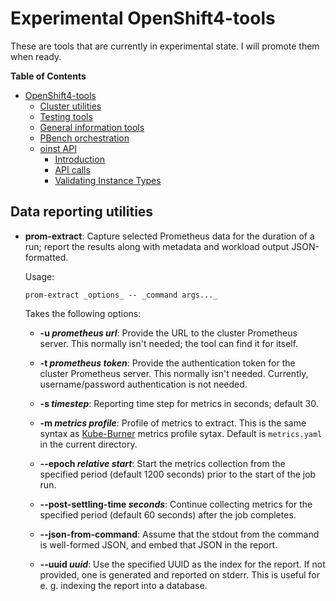 # Experimental OpenShift4-tools

These are tools that are currently in experimental state.  I will
promote them when ready.

<!-- markdown-toc start - Don't edit this section. Run M-x markdown-toc-generate-toc again -->
**Table of Contents**

- [OpenShift4-tools](#openshift4-tools)
    - [Cluster utilities](#cluster-utilities)
    - [Testing tools](#testing-tools)
    - [General information tools](#general-information-tools)
    - [PBench orchestration](#pbench-orchestration)
    - [oinst API](#oinst-api)
        - [Introduction](#introduction)
        - [API calls](#api-calls)
        - [Validating Instance Types](#validating-instance-types)

<!-- markdown-toc end -->

## Data reporting utilities

- **prom-extract**: Capture selected Prometheus data for the duration
  of a run; report the results along with metadata and workload output
  JSON-formatted.
  
  Usage:
  
  ```
  prom-extract _options_ -- _command args..._
  ```
  
  Takes the following options:
  
  - **-u _prometheus url_**: Provide the URL to the cluster Prometheus
    server.  This normally isn't needed; the tool can find it for
    itself.
	
  - **-t _prometheus token_**: Provide the authentication token for
    the cluster Prometheus server.  This normally isn't needed.
    Currently, username/password authentication is not needed.
	
  - **-s _timestep_**: Reporting time step for metrics in seconds;
    default 30.
	
  - **-m _metrics profile_**: Profile of metrics to extract.  This is
    the same syntax as
    [Kube-Burner](https://kube-burner.readthedocs.io/en/latest/cli/)
    metrics profile sytax.  Default is `metrics.yaml` in the current
    directory.
	
  - **--epoch _relative start_**: Start the metrics collection from
    the specified period (default 1200 seconds) prior to the start of
    the job run.
	
  - **--post-settling-time _seconds_**: Continue collecting metrics
    for the specified period (default 60 seconds) after the job
    completes.
	
  - **--json-from-command**: Assume that the stdout from the command
    is well-formed JSON, and embed that JSON in the report.
	
  - **--uuid _uuid_**: Use the specified UUID as the index for the
    report.  If not provided, one is generated and reported on
    stderr.  This is useful for e. g. indexing the report into a
    database.
